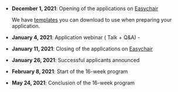 - **December 1, 2021**: Opening of the applications on [Easychair](https://easychair.org/conferences/?conf=ols3)

    We have [templates](https://github.com/open-life-science/application-forms) you can download to use when preparing your application. 

- **January 4, 2021**: Application webinar (<i class="fas fa-chalkboard-teacher"></i> Talk + Q&A) - <i class="fas fa-clipboard"></i>
- **January 11, 2021**: Closing of the applications on [Easychair](https://easychair.org/conferences/?conf=ols3)
- **January 26, 2021**: Successful applicants announced
- **February 8, 2021**: Start of the 16-week program
- **May 24, 2021**: Conclusion of the 16-week program
